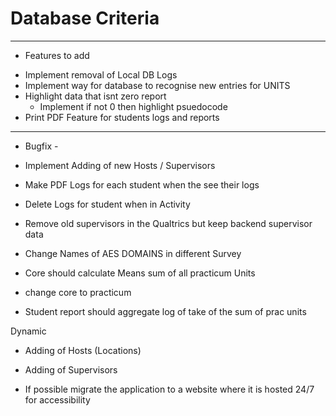 # Database Criteria

---
- Features to add
* Implement removal of Local DB Logs
* Implement way for database to recognise new entries for UNITS
* Highlight data that isnt zero report
    * Implement if not 0 then highlight psuedocode
* Print PDF Feature for students logs and reports
---

* Bugfix - 

* Implement Adding of new Hosts / Supervisors
* Make PDF Logs for each student when the see their logs
* Delete Logs for student when in Activity

* Remove old supervisors in the Qualtrics but keep backend supervisor data
* Change Names of AES DOMAINS in different Survey
* Core should calculate Means sum of all practicum Units
* change core to practicum
* Student report should aggregate log of take of the sum of prac units


Dynamic
* Adding of Hosts (Locations)
* Adding of Supervisors


* If possible migrate the application to a website where it is hosted 24/7 for accessibility